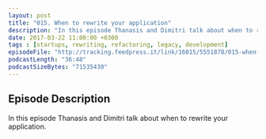 ```yaml
---
layout: post
title: "015. When to rewrite your application"
description: "In this episode Thanasis and Dimitri talk about when to rewrite your application."
date: 2017-03-22 11:00:00 +0300
tags : [startups, rewriting, refactoring, legacy, development]
episodeFile: "http://tracking.feedpress.it/link/16015/5551878/015-when-to-rewrite-your-application.mp3"
podcastLength: "36:48"
podcastSizeBytes: "71535430"
---
```


## Episode Description

In this episode Thanasis and Dimitri talk about when to rewrite your application.
